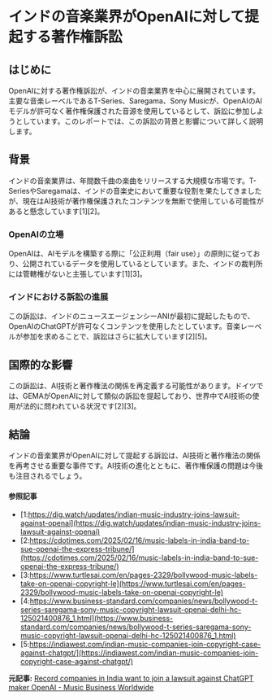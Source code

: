 # インドの音楽業界がOpenAIに対して提起する著作権訴訟

## はじめに

OpenAIに対する著作権訴訟が、インドの音楽業界を中心に展開されています。主要な音楽レーベルであるT-Series、Saregama、Sony Musicが、OpenAIのAIモデルが許可なく著作権保護された音源を使用しているとして、訴訟に参加しようとしています。このレポートでは、この訴訟の背景と影響について詳しく説明します。

## 背景

インドの音楽業界は、年間数千曲の楽曲をリリースする大規模な市場です。T-SeriesやSaregamaは、インドの音楽史において重要な役割を果たしてきましたが、現在はAI技術が著作権保護されたコンテンツを無断で使用している可能性があると懸念しています[1][2]。

### OpenAIの立場

OpenAIは、AIモデルを構築する際に「公正利用（fair use）」の原則に従っており、公開されているデータを使用しているとしています。また、インドの裁判所には管轄権がないと主張しています[1][3]。

### インドにおける訴訟の進展

この訴訟は、インドのニュースエージェンシーANIが最初に提起したもので、OpenAIのChatGPTが許可なくコンテンツを使用したとしています。音楽レーベルが参加を求めることで、訴訟はさらに拡大しています[2][5]。

## 国際的な影響

この訴訟は、AI技術と著作権法の関係を再定義する可能性があります。ドイツでは、GEMAがOpenAIに対して類似の訴訟を提起しており、世界中でAI技術の使用が法的に問われている状況です[2][3]。

## 結論

インドの音楽業界がOpenAIに対して提起する訴訟は、AI技術と著作権法の関係を再考させる重要な事件です。AI技術の進化とともに、著作権保護の問題は今後も注目されるでしょう。

#### 参照記事
- [1:https://dig.watch/updates/indian-music-industry-joins-lawsuit-against-openai](https://dig.watch/updates/indian-music-industry-joins-lawsuit-against-openai)
- [2:https://cdotimes.com/2025/02/16/music-labels-in-india-band-to-sue-openai-the-express-tribune/](https://cdotimes.com/2025/02/16/music-labels-in-india-band-to-sue-openai-the-express-tribune/)
- [3:https://www.turtlesai.com/en/pages-2329/bollywood-music-labels-take-on-openai-copyright-le](https://www.turtlesai.com/en/pages-2329/bollywood-music-labels-take-on-openai-copyright-le)
- [4:https://www.business-standard.com/companies/news/bollywood-t-series-saregama-sony-music-copyright-lawsuit-openai-delhi-hc-125021400876_1.html](https://www.business-standard.com/companies/news/bollywood-t-series-saregama-sony-music-copyright-lawsuit-openai-delhi-hc-125021400876_1.html)
- [5:https://indiawest.com/indian-music-companies-join-copyright-case-against-chatgpt/](https://indiawest.com/indian-music-companies-join-copyright-case-against-chatgpt/)


**元記事:** [Record companies in India want to join a lawsuit against ChatGPT maker OpenAI - Music Business Worldwide](https://www.musicbusinessworldwide.com/now-record-companies-in-india-want-to-sue-chatgpt-maker-openai/)